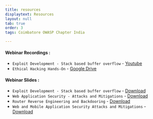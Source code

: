 ```yaml
---
title: resources
displaytext: Resources
layout: null
tab: true
order: 3
tags: Coimbatore OWASP Chapter India

---
```


#### Webinar Recordings :

- `Exploit Development - Stack based buffer overflow` - [Youtube](https://www.youtube.com/watch?v=R9u1D3izvGs)
- `Ethical Hacking Hands-On` - [Google Drive](https://drive.google.com/file/d/1gaErUWur_sIH4lDvhcezC3ycX76J6A_M/view?usp=drivesdk)

#### Webinar Slides :

- `Exploit Development - Stack based buffer overflow` - [Download](/assets/files/Exploit%20Development%20Stack%20Bufferoverflow.pdf)
- `Web Application Security - Attacks and Mitigations` - [Download](/assets/files/Web%20Application%20Security%20Adithyan%20AK.pdf)
- `Router Reverse Engineering and Backdooring` - [Download](/assets/files/Router%20Reversing%20by%20Adithyan%20AK.pdf)
- `Web and Mobile Application Security Attacks and Mitigations` - [Download](/assets/files/Web%20Mobile%20Application%20Security%20by%20Adithyan%20AK.pdf)
